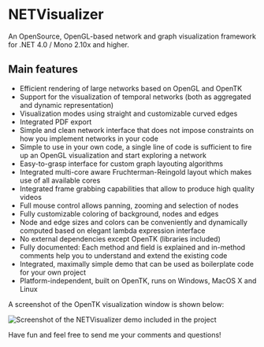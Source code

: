 NETVisualizer
===

An OpenSource, OpenGL-based network and graph visualization framework for .NET 4.0 / Mono 2.10x and higher.

Main features
---

- Efficient rendering of large networks based on OpenGL and OpenTK
- Support for the visualization of temporal networks (both as aggregated and dynamic representation)
- Visualization modes using straight and customizable curved edges
- Integrated PDF export
- Simple and clean network interface that does not impose constraints on how you implement networks in your code
- Simple to use in your own code, a single line of code is sufficient to fire up an OpenGL visualization and start exploring a network
- Easy-to-grasp interface for custom graph layouting algorithms
- Integrated multi-core aware Fruchterman-Reingold layout which makes use of all available cores
- Integrated frame grabbing capabilities that allow to produce high quality videos
- Full mouse control allows panning, zooming and selection of nodes
- Fully customizable coloring of background, nodes and edges 
- Node and edge sizes and colors can be conveniently and dynamically computed based on elegant lambda expression interface
- No external dependencies except OpenTK (libraries included) 
- Fully documented: Each method and field is explained and in-method comments help you to understand and extend the existing code
- Integrated, maximally simple demo that can be used as boilerplate code for your own project
- Platform-independent, built on OpenTK, runs on Windows, MacOS X and Linux

A screenshot of the OpenTK visualization window is shown below:

![Screenshot of the NETVisualizer demo included in the project](https://dl.dropbox.com/u/10482894/Screenshot_NetVisualizer.png)

Have fun and feel free to send me your comments and questions!
